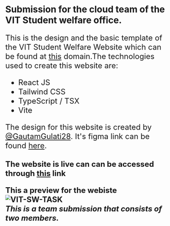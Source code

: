 

# Submission for the cloud team of the VIT Student welfare office.
<font size=5>

This is the design and the basic template of the VIT Student Welfare Website which can be found at <a href="https://vit.ac.in/campuslife/studentswelfare">this</a> domain.The technologies used to create this website are:

- React JS
- Tailwind CSS
- TypeScript / TSX
- Vite

The design for this website is created by <a href="https://github.com/GautamGulati28"> @GautamGulati28</a>. It's figma link can be found <a href="https://www.figma.com/file/Cgf3p01NtO4WJzkRHF3NZK/VIT-SW-TASK?node-id=0%3A1&t=EGdR4oILNwAWrQd6-1"> here</a>.
<b>
<br>
<br>
The website is live can can be accessed through <a href="https://vit-sw-task-clone.vercel.app">this</a> link


 
This a preview for the webiste
<br>
![VIT-SW-TASK](https://user-images.githubusercontent.com/101964337/211210388-ff882071-fc5d-4f1a-8b5d-88f4e36f3554.png)
<br>
<i>
This is a team submission that consists of two members.


</b></i>
